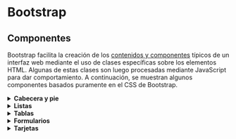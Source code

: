 # Bootstrap
## Componentes

Bootstrap facilita la creación de los [contenidos y componentes](https://getbootstrap.com/docs/5.3/examples/cheatsheet/) típicos de un interfaz web mediante el uso de clases específicas sobre los elementos HTML. Algunas de estas clases son luego procesadas mediante JavaScript para dar comportamiento. A continuación, se muestran algunos componentes basados puramente en el CSS de Bootstrap.

<details onclick='setTimeout(function(){__CPEmbed(".cp-later")},1)'><summary><strong>Cabecera y pie</strong></summary><br/>
<div class="cp-later" data-height="350" data-theme-id="light" data-default-tab="html,result" data-editable="true" style="opacity:0" data-prefill='{"stylesheets":["https://cdn.jsdelivr.net/npm/bootstrap@5.3.0-alpha1/dist/css/bootstrap.min.css","https://cdn.jsdelivr.net/npm/bootstrap-icons@1.10.3/font/bootstrap-icons.css"]}'>
  <pre data-lang="html">&lt;body>
  &lt;nav class="navbar navbar-expand bg-dark" data-bs-theme="dark">
    &lt;div class="container-fluid">
      &lt;a class="navbar-brand" href="#">&lt;i class="bi bi-lightbulb-fill">&lt;/i> Nombre de la web&lt;/a>
      &lt;ul class="navbar-nav ml-auto">
        &lt;li class="nav-item">
          &lt;a class="nav-link active" aria-current="page" href="#">Sección 1&lt;/a>
        &lt;/li>
        &lt;li class="nav-item">
          &lt;a class="nav-link" href="#">Sección 2&lt;/a>
        &lt;/li>
        &lt;li class="nav-item">
          &lt;a class="nav-link" href="#">Sección 3&lt;/a>
        &lt;/li>
        &lt;li class="nav-item">
          &lt;a class="nav-link disabled">Sección 4&lt;/a>
        &lt;/li>
      &lt;/ul>
    &lt;/div>
  &lt;/nav>
  &lt;main>&lt;/main>
  &lt;footer class="fixed-bottom">
    &lt;p class="border-top pt-3 text-center text-muted">&copy; 2023 Nombre de la web&lt;/p>
  &lt;/footer>
&lt;/body></pre>
  <pre data-lang="css">html { font-size: 50%; }</pre></div>
<br/></details>

<details onclick='setTimeout(function(){__CPEmbed(".cp-later")},1)'><summary><strong>Listas</strong></summary><br/>
<div class="cp-later" data-height="350" data-theme-id="light" data-default-tab="html,result" data-editable="true" style="opacity:0" data-prefill='{"stylesheets":["https://cdn.jsdelivr.net/npm/bootstrap@5.3.0-alpha1/dist/css/bootstrap.min.css","https://cdn.jsdelivr.net/npm/bootstrap-icons@1.10.3/font/bootstrap-icons.css"]}'>
  <pre data-lang="html">&lt;body>
&lt;ul class="list-group list-group-numbered">
  &lt;li class="list-group-item">Elemento normal&lt;/li>
  &lt;li class="list-group-item list-group-item-info">Elemento con color&lt;/li>  
  &lt;li class="list-group-item active" aria-current="true">Elemento activado&lt;/li> 
  &lt;li class="list-group-item disabled" aria-disabled="true">Elemento desactivado&lt;/li>
  &lt;li class="list-group-item list-group-item-action">Elemento interactivo&lt;/li>
&lt;/ul>
&lt;/body></pre>
  <pre data-lang="css">html { font-size: 75%; padding: 2rem; }</pre></div>
<br/></details>

<details onclick='setTimeout(function(){__CPEmbed(".cp-later")},1)'><summary><strong>Tablas</strong></summary><br/>
<div class="cp-later" data-height="350" data-theme-id="light" data-default-tab="html,result" data-editable="true" style="opacity:0" data-prefill='{"stylesheets":["https://cdn.jsdelivr.net/npm/bootstrap@5.3.0-alpha1/dist/css/bootstrap.min.css","https://cdn.jsdelivr.net/npm/bootstrap-icons@1.10.3/font/bootstrap-icons.css"]}'>
  <pre data-lang="html">&lt;body>
&lt;table class="table table-striped table-hover table-responsive">
  &lt;caption>Estilos de tablas en Bootstrap&lt;/caption>
  &lt;thead>
    &lt;tr>
      &lt;th scope="col">#&lt;/th>
      &lt;th scope="col">Tipos&lt;/th>
      &lt;th scope="col">Clase&lt;/th>
      &lt;th scope="col">Ejemplo&lt;/th>
    &lt;/tr>
  &lt;/thead>
  &lt;tbody>
    &lt;tr>
      &lt;th scope="row">1&lt;/th>
      &lt;td>Con colores&lt;/td>
      &lt;td>&lt;code>table-{color}&lt;/code>&lt;/td>
      &lt;td>&lt;code>&amp;lt;tr class="table-info">&lt;/code>&lt;/td>
    &lt;/tr>
    &lt;tr>
      &lt;th scope="row">2&lt;/th>
      &lt;td>Con franjas&lt;/td>
      &lt;td>&lt;code>table-striped&lt;/code>&lt;/td>
      &lt;td>&lt;code>&amp;lt;table class="table table-striped">&lt;/code>&lt;/td>
    &lt;/tr>
    &lt;tr>
      &lt;th scope="row">3&lt;/th>
      &lt;td>Interactiva&lt;/td>
      &lt;td>&lt;code>table-hover&lt;/code>&lt;/td>
      &lt;td>&lt;code>&amp;lt;table class="table table-hover">&lt;/code>&lt;/td>
    &lt;/tr>
    &lt;tr>
      &lt;th scope="row">4&lt;/th>
      &lt;td>Sin bordes&lt;/td>
      &lt;td>&lt;code>table-borderless&lt;/code>&lt;/td>
      &lt;td>&lt;code>&amp;lt;table class="table table-borderless">&lt;/code>&lt;/td>
    &lt;/tr>
    &lt;tr>
      &lt;th scope="row">5&lt;/th>
      &lt;td>Responsiva&lt;/td>
      &lt;td>&lt;code>table-responsive&lt;/code>&lt;/td>
      &lt;td>&lt;code>&amp;lt;table class="table table-responsive">&lt;/code>&lt;/td>
    &lt;/tr>
  &lt;/tbody>
&lt;/table>
&lt;/body></pre>
  <pre data-lang="css">html { font-size: 50%; padding: 2rem; }</pre></div>
<br/></details>

<details onclick='setTimeout(function(){__CPEmbed(".cp-later")},1)'><summary><strong>Formularios</strong></summary><br/>
<div class="cp-later" data-height="350" data-theme-id="light" data-default-tab="html,result" data-editable="true" style="opacity:0" data-prefill='{"stylesheets":["https://cdn.jsdelivr.net/npm/bootstrap@5.3.0-alpha1/dist/css/bootstrap.min.css","https://cdn.jsdelivr.net/npm/bootstrap-icons@1.10.3/font/bootstrap-icons.css"]}'>
  <pre data-lang="html">&lt;body>
  &lt;form class="row g-3">
    &lt;div class="col-md-12">
      &lt;label for="usuario" class="form-label">Usuario&lt;/label>
      &lt;div class="input-group">
        &lt;input type="text" class="form-control" id="usuario" required="">
        &lt;span class="input-group-text" id="inputGroupPrepend">@gmail.com&lt;/span>
      &lt;/div>
    &lt;/div>
    &lt;div class="col-md-12 form-floating">
      &lt;textarea class="form-control" placeholder="Añade un comentario" id="comment" style="height: 70px">&lt;/textarea>
      &lt;label for="comment">Comentario&lt;/label>
    &lt;/div>
    &lt;div class="col-12">
      &lt;div class="row justify-content-end">
        &lt;div class="col-auto">
          &lt;div class="form-check form-check-inline">
            &lt;input class="form-check-input" type="checkbox" value="" id="notificacion" checked="">
            &lt;label class="form-check-label" for="notificacion">Notificar&lt;/label>
          &lt;/div>
          &lt;div class="form-check form-check-inline">
            &lt;input class="form-check-input" type="checkbox" value="" id="importante">
            &lt;label class="form-check-label" for="importante">Importante&lt;/label>
          &lt;/div>
        &lt;/div>
      &lt;/div>
    &lt;/div>
    &lt;div class="col-12">
      &lt;button class="btn btn-primary" type="submit">Enviar&lt;/button>
    &lt;/div>
  &lt;/form>
&lt;/body></pre>
  <pre data-lang="css">html { font-size: 75%; padding: 2rem; }</pre></div>
<br/></details>

<details onclick='setTimeout(function(){__CPEmbed(".cp-later")},1)'><summary><strong>Tarjetas</strong></summary><br/>
<div class="cp-later" data-height="350" data-theme-id="light" data-default-tab="html,result" data-editable="true" style="opacity:0" data-prefill='{"stylesheets":["https://cdn.jsdelivr.net/npm/bootstrap@5.3.0-alpha1/dist/css/bootstrap.min.css","https://cdn.jsdelivr.net/npm/bootstrap-icons@1.10.3/font/bootstrap-icons.css"]}'>
  <pre data-lang="html">&lt;body>
  &lt;div class="card">
  &lt;div class="card-header">Destacado&lt;/div>
  &lt;div class="card-body row">
    &lt;div class="col">
      &lt;h5 class="card-title">Título&lt;/h5>
      &lt;p class="card-text">Descripción de la tarjeta&lt;/p>
      &lt;a href="#" class="btn btn-primary">Continuar&lt;/a>
    &lt;/div>
    &lt;figure class="col-auto px-4 text-center">
      &lt;i class="bi bi-file-earmark-image" style="font-size: 4rem; color:gray;">&lt;/i>
      &lt;figcaption>Imagen&lt;/figcaption>
    &lt;/figure>
  &lt;/div>
  &lt;div class="card-footer text-muted">Pie&lt;/div>
&lt;/div>
&lt;/body></pre>
  <pre data-lang="css">html { font-size: 75%; padding: 2rem; }</pre></div>
</details>